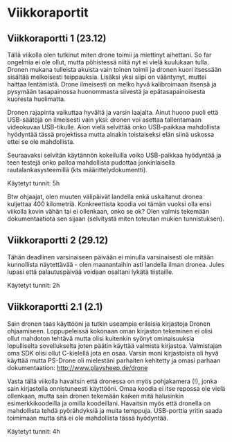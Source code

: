 # Viikkoraportit

## Viikkoraportti 1 (23.12)

Tällä viikolla olen tutkinut miten drone toimii ja miettinyt aihettani. So far ongelmia ei ole ollut, mutta pöhistessä niitä nyt ei vielä kuulukaan tulla. Dronen mukana tulleista akuista vain toinen toimii ja dronen kuori itsessään sisältää melkoisesti teippauksia. Lisäksi yksi siipi on vääntynyt, muttei haittaa lentämistä. Drone ilmeisesti on melko hyvä kalibroimaan itsensä ja pysymään tasapainossa huonommasta siivestä ja epätasapainoisesta kuoresta huolimatta.

Dronen rajapinta vaikuttaa hyvältä ja varsin laajalta. Ainut huono puoli että USB-säätöjä on ilmeisesti vain yksi: dronen voi asettaa tallentamaan videokuvaa USB-tikulle. Aion vielä selvittää onko USB-paikkaa mahdollista hyödyntää tässä projektissa mutta ainakin toistaiseksi elän siinä uskossa ettei se ole mahdollista.

Seuraavaksi selvitän käytännön kokeiluilla voiko USB-paikkaa hyödyntää ja teen testejä onko palloa mahdollista pudottaa jonkinlaisella rautalankasysteemillä (kts määrittelydokumentti). 

Käytetyt tunnit: 5h

Btw ohjaajat, olen muuten välipäivät landella enkä uskaltanut dronea kuljettaa 400 kilometriä. Konkreettista koodia voi tämän vuoksi olla ensi viikolla kovin vähän tai ei ollenkaan, onko se ok? Olen valmis tekemään dokumentaatiota sen sijaan (selvitystä miten toteutan mukien tunnistuksen).

## Viikkoraportti 2 (29.12)

Tähän deadlinen varsinaiseen päivään ei minulla varsinaisesti ole mitään kunnollista näytettävää - olen maanantaihin asti landella ilman dronea. Jules lupasi että palautuspäivää voidaan osaltani lykätä tiistaille.

Käytetyt tunnit: 2h

## Viikkoraportti 2.1 (2.1)

Sain dronen taas käyttööni ja tutkin useampia erilaisia kirjastoja Dronen ohjaamiseen. Loppupeleissä kokonaan oman kirjaston tekeminen ei olisi ollut mahdoton tehtävä mutta olisi kuitenkin syönyt ominaisuuksia lopulliselta sovellukselta joten päätin käyttää valmista kirjastoa. Valmistajan oma SDK olisi ollut C-kielellä jota en osaa. Varsin moni kirjastoista oli hyvä käyttää mutta PS-Drone oli mielestäni parhaiten kehitetty ja omasi parhaan dokumentaation: http://www.playsheep.de/drone

Vasta tällä viikolla havaitsin että dronessa on myös pohjakamera (!), jonka sain kirjastolla onnistuneesti käyttööni. Omaa koodia ei itse repossa ole vielä ollenkaan, mutta sain dronen tekemään kaiken mitä halusinkin esimerkkikoodeilla ja omilla koodeillani. Havaitsin myös että dronella on mahdollista tehdä pyörähdyksiä ja muita temppuja. USB-porttia yritin saada toimimaan mutta sitä ei ole mahdollista tässä hyödyntää.

Käytetyt tunnit: 4h
